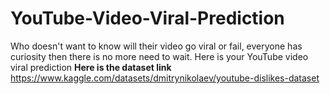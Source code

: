 # YouTube-Video-Viral-Prediction
Who doesn't want to know will their video go viral or fail, everyone has curiosity then there is no more need to wait. Here is your YouTube video viral prediction
**Here is the dataset link**
https://www.kaggle.com/datasets/dmitrynikolaev/youtube-dislikes-dataset
